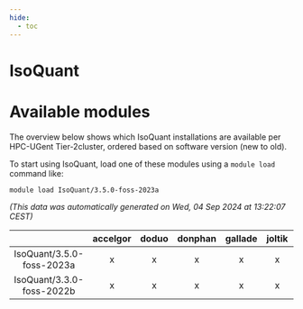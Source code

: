 ```yaml
---
hide:
  - toc
---
```


IsoQuant
========

# Available modules


The overview below shows which IsoQuant installations are available per HPC-UGent Tier-2cluster, ordered based on software version (new to old).

To start using IsoQuant, load one of these modules using a `module load` command like:

```shell
module load IsoQuant/3.5.0-foss-2023a
```

*(This data was automatically generated on Wed, 04 Sep 2024 at 13:22:07 CEST)*  

| |accelgor|doduo|donphan|gallade|joltik|shinx|skitty|
| :---: | :---: | :---: | :---: | :---: | :---: | :---: | :---: |
|IsoQuant/3.5.0-foss-2023a|x|x|x|x|x|x|x|
|IsoQuant/3.3.0-foss-2022b|x|x|x|x|x|-|x|
